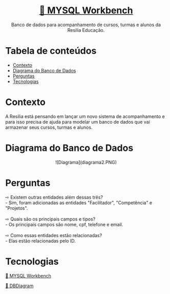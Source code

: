 <h1 align="center"><a href="https://www.mysql.com/products/workbench/"> 🔗 MYSQL Workbench </a></h1>
<p align="center">Banco de dados para acompanhamento de cursos, turmas e alunos da Resilia Educação.</p>

# Tabela de conteúdos

<!--ts-->

- [Contexto](#contexto)
- [Diagrama do Banco de Dados](#diagrama-do-banco-de-dados)
- [Perguntas](#perguntas)
- [Tecnologias](#tecnologias)
<!--te-->

# Contexto

<p> A Resilia está pensando em lançar um novo sistema de
acompanhamento e para isso precisa de ajuda para modelar um
banco de dados que vai armazenar seus cursos, turmas e alunos.</p>

# Diagrama do Banco de Dados

<p align="center">
![Diagrama](diagrama2.PNG)
</p>

# Perguntas

<p> 
⇨ Existem outras entidades além dessas três? <br>
      - Sim, foram adicionadas as entidades "Facilitador", "Competência" e "Projetos". <br>
  <br>
⇨ Quais são os principais campos e tipos? <br>
      - Os principais campos são nome, cpf, telefone e email. <br>
  <br>
⇨ Como essas entidades estão relacionadas? <br>
      - Elas estão relacionadas pelo ID.
</p>

# Tecnologias

<p><a href="https://www.mysql.com/products/workbench/"> 🔗 MYSQL Workbench </a></p>
<p><a href="https://dbdiagram.io/"> 🔗 DBDiagram </a></p>


